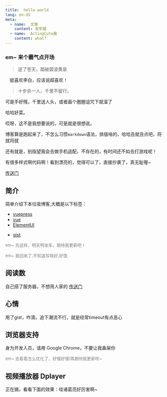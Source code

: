 ```yaml
---
title:  hello world
lang: en-US
meta:
  - name:  文章
    content: 发牢骚
  - name:  ActingCute酱
    content: what?
---
```


### em~ 来个霸气点开场

>逆了苍天，踏破碧波黄泉

<!-- more -->
<div ref="actingcute_anchor" id="actingcute_anchor"></div>

&ensp;&ensp;挺喜欢李白，应该说超喜欢！

>十步杀一人，千里不留行。

可是手好残，千里送人头，或者画个圈圈诅咒下就溜了

哈哈好菜。

哎呀，这不是我想要说的，可是就是很想说。

博客算是跑起来了，不怎么习惯`markdown`语法，排版啥的，哈哈丑就丑点吧，将就将就

还有就是，别指望我会去做手机适配，不存在的，有时间还不如去打游戏呢！

有很多样式啊代码啊！看到漂亮的，觉得可以了，直接抄袭了，真无耻喔~

[传送门](http://www.haibarai.com "要不要跳转去看看呢?")

## 简介

简单介绍下本垃圾博客,大概是以下标签：

* [vuepress](https://vuepress.vuejs.org/ "要不要跳转去看看呢?")
* [vue](https://cn.vuejs.org/ "要不要跳转去看看呢?")
* [ElementUI](https://element.eleme.cn "要不要跳转去看看呢?")
<!-- * [mavonEditor](https://github.com/hinesboy/mavonEditor "要不要跳转去看看呢?") -->
* [gist](https://gist.github.com/ "要不要跳转去看看呢?")

<font color=gray size=2>em~ 先这样，明天鸭坐车，期待我更新吧！</font>

<font color=gray size=2>em~ 我回来了,不知道写啥好,好饿</font>


## 阅读数

自己搭了服务器，不想用人家的 [传送门](https://github.com/ActingCute/lovely_server/ "要不要跳转去看看呢?")

## 心情

用了gist，咋滴，追下潮流不行，就是经常timeout有点恶心

## 浏览器支持

身为开发人员，请用 Google Chrome，不要让我鼻屎你

<font color=gray size=2>em~ 去看看怎么优化了，好慢好慢!再期待我更新呗~</font>

## 视频播放器 Dplayer

正在搞，看看下面的效果：哇诸葛亮好厉害啊~

<dplayer url="http://blog.deskmate.cc/666a.mp4"/>

    